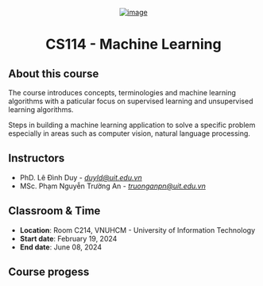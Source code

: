 <div align="center">
  
[![image](https://en.uit.edu.vn/sites/vi/files/banner_en.png "VNUHCM - University of Information Technology")]("https://www.uit.edu.vn/")

</div>



<!-- Title -->
<h1 align="center">CS114 - Machine Learning</h1>


## About this course

The course introduces concepts, terminologies and machine learning algorithms with a paticular focus on supervised learning and unsupervised learning algorithms.

Steps in building a machine learning application to solve a specific problem especially in areas such as computer vision, natural language processing.

## Instructors

-   PhD. Lê Đình Duy - *<duyld@uit.edu.vn>*
-   MSc. Phạm Nguyễn Trường An - *<truonganpn@uit.edu.vn>*

## Classroom & Time

-   **Location**: Room C214, VNUHCM - University of Information Technology
-   **Start date**: February 19, 2024 
-   **End date**: June 08, 2024 

## Course progess


